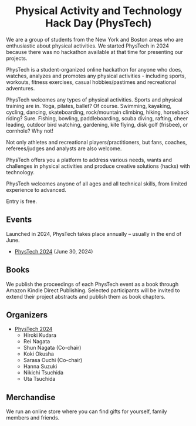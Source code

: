 <h1 style="text-align: center;">
Physical Activity and Technology Hack Day (PhysTech)
</h1>

We are a group of students from the New York and Boston areas who are enthusiastic about physical activities. We started PhysTech in 2024 because there was no hackathon available at that time for presenting our projects. 

<!-- fitness and wellbeing

 - sports, recreational activities and analytics
fitness workout, 

love practice, watch and analyze physical activities 
are enthusiastic about 
sports analytics 
-->

PhysTech is a student-organized online hackathon for anyone who does, watches, analyzes and promotes any physical activities - including sports, workouts, fitness exercises, casual hobbies/pastimes and recreational adventures. 

PhysTech welcomes any types of physical activities. Sports and physical training are in. Yoga, pilates, ballet? Of course. Swimming, kayaking, cycling, dancing, skateboarding, rock/mountain climbing, hiking, horseback riding? Sure. Fishing, bowling, paddleboarding, scuba diving, rafting, cheer leading, outdoor bird watching, gardening, kite flying, disk golf (frisbee), or cornhole? Why not! 

Not only athletes and recreational players/practitioners, but fans, coaches, referees/judges and analysts are also welcome. 
<!--You would be a great participant in PhysTech as far as you love what you are doing.-->

PhysTech offers you a platform to address various needs, wants and challenges in physical activities and produce creative solutions (hacks) with technology.
<!--
that inspires you to think of needs, wants and challenges in interacting with animals. 
It is intended to help you ignite creative solutions (hacks) with technology and innovate human-animal relationships.
-->

PhysTech welcomes anyone of all ages and all technical skills, from limited experience to advanced. 

Entry is free.

<a name="events"></a>
## Events

Launched in 2024, PhysTech takes place annually – usually in the end of June.

- [PhysTech 2024](2024.md) (June 30, 2024)

<a name="books"></a>
## Books

We publish the proceedings of each PhysTech event as a book through Amazon Kindle Direct Publishing. Selected participants will be invited to extend their project abstracts and publish them as book chapters.

<a name="organizers"></a>
## Organizers

- [PhysTech 2024](2024.md)
  - Hiroki Kudara
  - Rei Nagata
  - Shun Nagata (Co-chair)
  - Koki Okusha
  - Sarasa Ouchi (Co-chair)
  - Hanna Suzuki
  - Nikichi Tsuchida
  - Uta Tsuchida
  
<a name="merchandise"></a>
## Merchandise

We run an online store where you can find gifts for yourself, family members and friends.  

